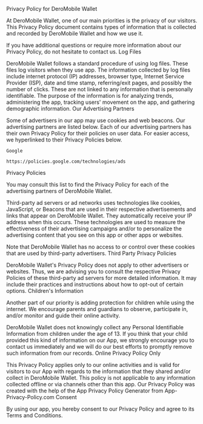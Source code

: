 
Privacy Policy for DeroMobile Wallet

At DeroMobile Wallet, one of our main priorities is the privacy of our visitors. This Privacy Policy document contains types of information that is collected and recorded by DeroMobile Wallet and how we use it.

If you have additional questions or require more information about our Privacy Policy, do not hesitate to contact us.
Log Files

DeroMobile Wallet follows a standard procedure of using log files. These files log visitors when they use app. The information collected by log files include internet protocol (IP) addresses, browser type, Internet Service Provider (ISP), date and time stamp, referring/exit pages, and possibly the number of clicks. These are not linked to any information that is personally identifiable. The purpose of the information is for analyzing trends, administering the app, tracking users' movement on the app, and gathering demographic information.
Our Advertising Partners

Some of advertisers in our app may use cookies and web beacons. Our advertising partners are listed below. Each of our advertising partners has their own Privacy Policy for their policies on user data. For easier access, we hyperlinked to their Privacy Policies below.

    Google

    https://policies.google.com/technologies/ads

Privacy Policies

You may consult this list to find the Privacy Policy for each of the advertising partners of DeroMobile Wallet.

Third-party ad servers or ad networks uses technologies like cookies, JavaScript, or Beacons that are used in their respective advertisements and links that appear on DeroMobile Wallet. They automatically receive your IP address when this occurs. These technologies are used to measure the effectiveness of their advertising campaigns and/or to personalize the advertising content that you see on this app or other apps or websites.

Note that DeroMobile Wallet has no access to or control over these cookies that are used by third-party advertisers.
Third Party Privacy Policies

DeroMobile Wallet's Privacy Policy does not apply to other advertisers or websites. Thus, we are advising you to consult the respective Privacy Policies of these third-party ad servers for more detailed information. It may include their practices and instructions about how to opt-out of certain options.
Children's Information

Another part of our priority is adding protection for children while using the internet. We encourage parents and guardians to observe, participate in, and/or monitor and guide their online activity.

DeroMobile Wallet does not knowingly collect any Personal Identifiable Information from children under the age of 13. If you think that your child provided this kind of information on our App, we strongly encourage you to contact us immediately and we will do our best efforts to promptly remove such information from our records.
Online Privacy Policy Only

This Privacy Policy applies only to our online activities and is valid for visitors to our App with regards to the information that they shared and/or collect in DeroMobile Wallet. This policy is not applicable to any information collected offline or via channels other than this app. Our Privacy Policy was created with the help of the App Privacy Policy Generator from App-Privacy-Policy.com
Consent

By using our app, you hereby consent to our Privacy Policy and agree to its Terms and Conditions.
